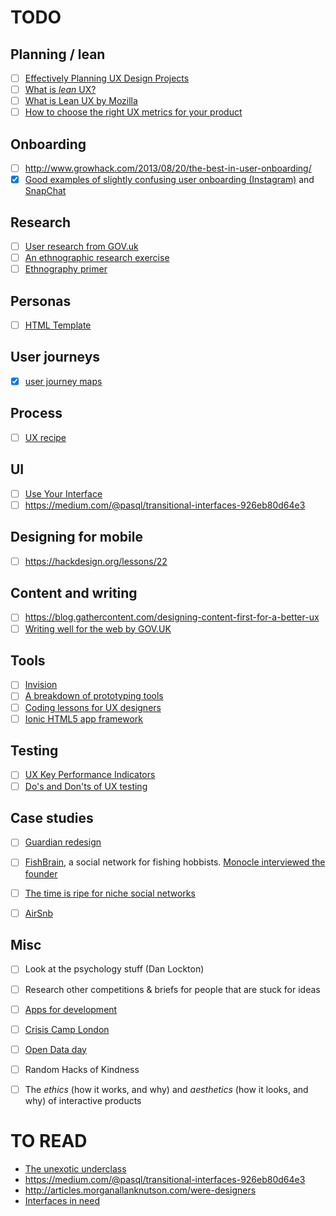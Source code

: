 # TODO

## Planning / lean

- [ ] [Effectively Planning UX Design Projects](http://www.smashingmagazine.com/2013/01/24/effectively-planning-ux-design-projects/)
- [ ] [What is *lean* UX?](http://ux.stackexchange.com/questions/38845/what-is-lean-ux-and-where-can-i-learn-more-about-it)
- [ ] [What is Lean UX by Mozilla](http://blog.mozilla.org/ux/2014/06/3623/)
- [ ] [How to choose the right UX metrics for your product](http://www.gv.com/lib/how-to-choose-the-right-ux-metrics-for-your-product)

## Onboarding 

- [ ] http://www.growhack.com/2013/08/20/the-best-in-user-onboarding/
- [x] [Good examples of slightly confusing user onboarding (Instagram)](http://www.useronboard.com/how-instagram-onboards-new-users/) and [SnapChat](http://www.useronboard.com/how-snapchat-onboards-new-users/)

## Research

- [ ] [User research from GOV.uk](https://www.gov.uk/service-manual/user-centred-design/user-research)
- [ ] [An ethnographic research exercise](http://robots.thoughtbot.com/ethnographic-research-exercise)
- [ ] [Ethnography primer](http://www.aiga.org/ethnography-primer/)

## Personas

- [ ] [HTML Template](http://blankdots.com/open/personas)

## User journeys

- [x] [user journey maps](http://www.elezea.com/2013/05/one-ux-deliverable)

## Process

- [ ] [UX recipe](http://uxrecipe.github.io/)


## UI

- [ ] [Use Your Interface](http://useyourinterface.com/)
- [ ] https://medium.com/@pasql/transitional-interfaces-926eb80d64e3

## Designing for mobile

- [ ] https://hackdesign.org/lessons/22

## Content and writing

- [ ] https://blog.gathercontent.com/designing-content-first-for-a-better-ux
- [ ] [Writing well for the web by GOV.UK](https://www.gov.uk/guidance/content-design/writing-for-gov-uk)

## Tools

- [ ] [Invision](http://www.invisionapp.com/)
- [ ] [A breakdown of prototyping tools](http://stephenmeszaros.com/posts/prototyping-tools.html)
- [ ] [Coding lessons for UX designers](http://livetyping.capcloud.com)
- [ ] [Ionic HTML5 app framework](http://ionicframework.com)

## Testing 

- [ ] [UX Key Performance Indicators](http://designmodo.com/ux-kpi)
- [ ] [Do's and Don'ts of UX testing](http://blog.oboxthemes.com/the-dos-and-donts-of-user-experience-testing/)

## Case studies

- [ ] [Guardian redesign](http://www.designweek.co.uk/analysis/how-the-guardian-is-rethinking-its-digital-design-language/3038526.article)
- [ ] [FishBrain](http://www.fishbrain.com), a social network for fishing hobbists. [Monocle interviewed the founder](http://monocle.com/radio/shows/the-entrepreneurs/173)
- [ ] [The time is ripe for niche social networks](http://pando.com/2013/10/16/the-time-is-ripe-for-a-new-wave-of-niche-social-networks)
- [ ] [AirSnb](http://www.airsnb.com)


## Misc
- [ ] Look at the psychology stuff (Dan Lockton)
- [ ] Research other competitions & briefs for people that are stuck for ideas
- [ ] [Apps for development](http://data.worldbank.org/news/apps-for-development)
- [ ] [Crisis Camp London](http://wiki.crisiscommons.eu/wiki/Crisis_Camp_London)
- [ ] [Open Data day](http://opendataday.org)
- [ ] Random Hacks of Kindness
- [ ] The *ethics* (how it works, and why) and *aesthetics* (how it looks, and why) of interactive products


# TO READ

* [The unexotic underclass](http://miter.mit.edu/the-unexotic-underclass)
* https://medium.com/@pasql/transitional-interfaces-926eb80d64e3
* http://articles.morganallanknutson.com/were-designers
* [Interfaces in need](https://medium.com/@gbks/interfaces-in-need-fa21105102c6)